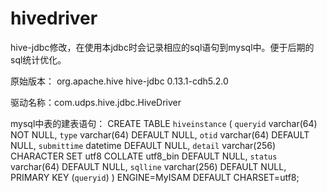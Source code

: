 # hivedriver
hive-jdbc修改，在使用本jdbc时会记录相应的sql语句到mysql中。便于后期的sql统计优化。

原始版本：
    <dependency>
			<groupId>org.apache.hive</groupId>
			<artifactId>hive-jdbc</artifactId>
			<version>0.13.1-cdh5.2.0</version>
		</dependency>

驱动名称：com.udps.hive.jdbc.HiveDriver

mysql中表的建表语句：
		CREATE TABLE `hiveinstance` (
		  `queryid` varchar(64) NOT NULL,
		  `type` varchar(64) DEFAULT NULL,
		  `otid` varchar(64) DEFAULT NULL,
		  `submittime` datetime DEFAULT NULL,
		  `detail` varchar(256) CHARACTER SET utf8 COLLATE utf8_bin DEFAULT NULL,
		  `status` varchar(64) DEFAULT NULL,
		  `sqlline` varchar(256) DEFAULT NULL,
		  PRIMARY KEY (`queryid`)
		) ENGINE=MyISAM DEFAULT CHARSET=utf8;

